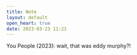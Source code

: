 ```yaml
---
title: Note
layout: default
open_heart: true
date: 2023-03-23 11:21
---
```


You People (2023): wait, that was eddy murphy?!

